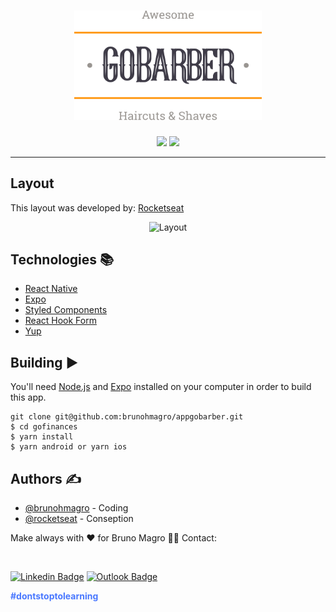 <h1 align="center">
  <img src="https://github.com/brunohmagro/appgobarber/blob/master/.github/images/logo.svg" width="300" title="GoBarber">
  
</h1>

<div align="center">

<img src="http://img.shields.io/static/v1?label=License&message=MIT&color=green&style=for-the-badge"/>
<img src="http://img.shields.io/static/v1?label=STATUS&message=CONCLUDED&color=blue&style=for-the-badge"/>

</div>

---

## Layout

This layout was developed by: [Rocketseat](https://github.com/Rocketseat)

  <div align="center">

  <img src="https://github.com/brunohmagro/appgobarber/blob/master/.github/images/capa.svg" title="Layout">

</div>

## Technologies :books:

- [React Native](https://reactnative.dev/)
- [Expo](https://docs.expo.io/get-started/installation/)
- [Styled Components](https://styled-components.com/)
- [React Hook Form](https://react-hook-form.com/)
- [Yup](https://www.npmjs.com/package/yup)

## Building :arrow_forward:

You'll need [Node.js](https://nodejs.org) and [Expo](https://docs.expo.io/get-started/installation/) installed on your computer in order to build this app.

```
git clone git@github.com:brunohmagro/appgobarber.git
$ cd gofinances
$ yarn install
$ yarn android or yarn ios
```

## Authors ✍️ 

- [@brunohmagro](https://github.com/brunohmagro) - Coding
- [@rocketseat](https://github.com/rocketseat) - Conseption

Make always with ❤️ for Bruno Magro 👋🏽 Contact:

<br>

[![Linkedin Badge](https://img.shields.io/badge/-Bruno%20Magro-000657?style=flat-square&logo=Linkedin&logoColor=white&link=https://www.linkedin.com/in/brunohmagro/)](https://www.linkedin.com/in/brunohmagro/) 
[![Outlook Badge](https://img.shields.io/badge/-brunohmagro@hotmail.com-000657?style=flat-square&logo=microsoft-outlook&logoColor=white&link=mailto:brunohmagro@hotmail.com)](mailto:brunohmagro@hotmail.com)

<p style="color: #4978FF;"><b>#dontstoptolearning</b></p>
